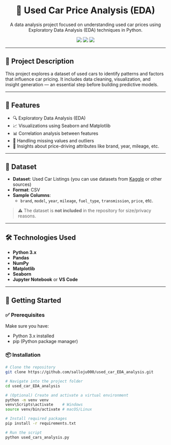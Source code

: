 <h1 align="center">🚗 Used Car Price Analysis (EDA)</h1>
<p align="center">
  A data analysis project focused on understanding used car prices using Exploratory Data Analysis (EDA) techniques in Python.
</p>

<p align="center">
  <img src="https://img.shields.io/github/stars/salloju000/used_car_EDA_analysis?style=social" />
  <img src="https://img.shields.io/github/forks/salloju000/used_car_EDA_analysis?style=social" />
  <img src="https://img.shields.io/github/license/salloju000/used_car_EDA_analysis" />
</p>

---

## 🧠 Project Description

This project explores a dataset of used cars to identify patterns and factors that influence car pricing. It includes data cleaning, visualization, and insight generation — an essential step before building predictive models.

---

## 📌 Features

- 🔍 Exploratory Data Analysis (EDA)
- 📈 Visualizations using Seaborn and Matplotlib
- 📊 Correlation analysis between features
- 🧹 Handling missing values and outliers
- 🧠 Insights about price-driving attributes like brand, year, mileage, etc.

---

## 📁 Dataset

- **Dataset**: Used Car Listings (you can use datasets from [Kaggle](https://www.kaggle.com/) or other sources)
- **Format**: CSV
- **Sample Columns**:
  - `brand`, `model`, `year`, `mileage`, `fuel_type`, `transmission`, `price`, etc.

> ⚠️ The dataset is **not included** in the repository for size/privacy reasons.

---

## 🛠️ Technologies Used

- **Python 3.x**
- **Pandas**
- **NumPy**
- **Matplotlib**
- **Seaborn**
- **Jupyter Notebook** or **VS Code**

---

## 🚀 Getting Started

### ✅ Prerequisites

Make sure you have:

- Python 3.x installed
- pip (Python package manager)

### 📦 Installation

```bash
# Clone the repository
git clone https://github.com/salloju000/used_car_EDA_analysis.git

# Navigate into the project folder
cd used_car_EDA_analysis

# (Optional) Create and activate a virtual environment
python -m venv venv
venv\Scripts\activate    # Windows
source venv/bin/activate # macOS/Linux

# Install required packages
pip install -r requirements.txt

# Run the script
python used_cars_analysis.py
